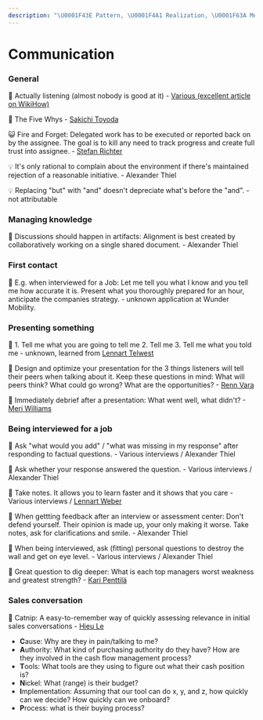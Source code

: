 ```yaml
---
description: "\U0001F43E Pattern, \U0001F4A1 Realization, \U0001F63A Meme, \U0001F52D Tool, \U0001F4DA Article/Book"
---
```


# Communication

### General

🐾 Actually listening \(almost nobody is good at it\) - [Various \(excellent article on WikiHow\)](https://www.wikihow.com/Listen)

🐾 The Five Whys - [Sakichi Toyoda](https://en.wikipedia.org/wiki/5_Whys)

😺 Fire and Forget: Delegated work has to be executed or reported back on by the assignee. The goal is to kill any need to track progress and create full trust into assignee. - [Stefan Richter](https://www.linkedin.com/in/smartrevolution)

💡 It's only rational to complain about the environment if there's maintained rejection of a reasonable initiative. - Alexander Thiel

💡 Replacing "but" with "and" doesn't depreciate what's before the "and". - not attributable

### Managing knowledge

🐾 Discussions should happen in artifacts: Alignment is best created by collaboratively working on a single shared document. - Alexander Thiel

### First contact

🐾 E.g. when interviewed for a Job: Let me tell you what I know and you tell me how accurate it is. Present what you thoroughly prepared for an hour, anticipate the companies strategy. - unknown application at Wunder Mobility.

### Presenting something

🐾 1. Tell me what you are going to tell me 2. Tell me 3. Tell me what you told me - unknown, learned from [Lennart Telwest](https://www.linkedin.com/in/lennart-telwest/)

🐾 Design and optimize your presentation for the 3 things listeners will tell their peers when talking about it. Keep these questions in mind: What will peers think? What could go wrong? What are the opportunities? - [Renn Vara](https://snpnet.com/)

🐾 Immediately debrief after a presentation: What went well, what didn't? - [Meri Williams](https://vimeo.com/99813968)

### Being interviewed for a job

🐾 Ask "what would you add" / "what was missing in my response" after responding to factual questions. - Various interviews / Alexander Thiel

🐾 Ask whether your response answered the question. - Various interviews / Alexander Thiel

🐾 Take notes. It allows you to learn faster and it shows that you care - Various interviews / [Lennart Weber](https://www.linkedin.com/in/lennart-weber-a67a3a63/)

🐾 When gettting feedback after an interview or assessment center: Don't defend yourself. Their opinion is made up, your only making it worse. Take notes, ask for clarifications and smile. - Alexander Thiel

🐾 When being interviewed, ask \(fitting\) personal questions to destroy the wall and get on eye level. - Various interviews / Alexander Thiel

🐾 Great question to dig deeper: What is each top managers worst weakness and greatest strength? - [Kari Penttilä](https://www.linkedin.com/in/kari-penttil%C3%A4-0815a/)

### Sales conversation

🐾  Catnip: A easy-to-remember way of quickly assessing relevance in initial sales conversations - [Hieu Le](https://www.linkedin.com/in/hieumle)

* **C**ause: Why are they in pain/talking to me?
* **A**uthority:  What kind of purchasing authority do they have? How are they involved in the cash flow management process?
* **T**ools: What tools are they using to figure out what their cash position is?
* **N**ickel: What \(range\) is their budget?
* **I**mplementation: Assuming that our tool can do x, y, and z, how quickly can we decide? How quickly can we onboard?
* **P**rocess: what is their buying process?

